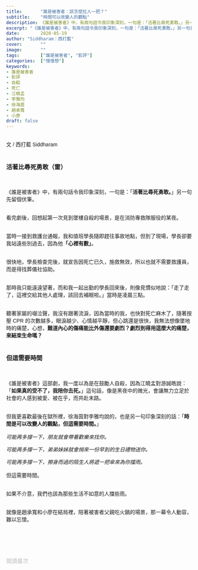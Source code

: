 ```yaml
---
title:       "誰是被害者：該怎麼拉人一把？"
subtitle:    "時間可以改變人的觀點"
description: 《誰是被害者》中，有兩句話令我印象深刻，一句是：「活著比尋死勇敢。」另一句先留個伏筆。
excerpt: "《誰是被害者》中，有兩句話令我印象深刻，一句是：「活著比尋死勇敢。」另一句先留個伏筆。"
date:        2020-05-19
author: "Siddharam｜西打藍"
cover:       ""
image:       ""
tags:        ["誰是被害者", "影評"]
categories:  ["慢慢想"]
keywords:
- 誰是被害者
- 影評
- 自殺
- 死亡
- 江曉孟
- 李雅均
- 徐海茵
- 趙承寬
- 小廖
draft: false
---
```


<article style="font-family: 'Noto Sans TC', '微軟正黑體', sans-serif; font-weight: 300;">

<br>文 / 西打藍 Siddharam<br><br>

<h3 class="article-h1-color">活著比尋死勇敢（雷）</h3><br>

《誰是被害者》中，有兩句話令我印象深刻，一句是：「<b>活著比尋死勇敢。</b>」另一句先留個伏筆。<br><br>

看完劇後，回想起第一次見到墜樓自殺的場景，是在消防專救隊服役的某夜。<br><br>

當時一接到救護台通報，我和值班學長隨即趕往事故地點，但到了現場，學長卻要我站遠些別過去，因為他<b>「心裡有數」</b>。<br><br>

很快地，學長檢查完後，就宣告因死亡已久，施救無效，所以也就不需要救護員，而是得找葬儀社協助。<br><br>

那時我只能遠遠望著，而和我一起出勤的學長回來後，則像見慣似地說：「走了走了，這裡交給其他人處理，該回去補眠啦。」當時是凌晨三點。<br><br>

聽著家屬的啜泣聲，我沒有跟著流淚，因為當時的我，也快對死亡麻木了，隨著按壓 CPR 的次數越多，眼淚越少、心情越平靜，但心跳還是很快，我無法想像墜地時的痛楚，心想，<b>難道內心的傷痛能比外傷還要劇烈？劇烈到得用這麼大的痛楚，來結束生命嗎？</b><br><br>

<h3 class="article-h1-color">但這需要時間</h3><br>

《誰是被害者》這部劇，我一度以為是在鼓勵人自殺，因為江曉孟對游誠皓說：「<b>如果真的受不了，我陪你去死。</b>」這句話，像是黑夜中的微光，會讓無力立足於社會的人感到被愛、被在乎，而共赴末路。<br><br>

但我更喜歡最後在獄所裡，徐海茵對李雅均說的，也是另一句印象深刻的話：「<b>時間是可以改變人的觀點，但這需要時間。</b>」<br><br>
<i>
可能再多撐一下，朋友就會帶著歡樂來找你。<br>

可能再多撐一下，弟弟妹妹就會捎來一份早到的生日禮物送你。<br>

可能再多撐一下，擦身而過的陌生人將遞一把傘來為你擋雨。<br><br>
</i>
但這需要時間。<br><br>

如果不介意，我們也該為那些生活不如意的人擋些雨。<br><br>

就像是趙承寬和小廖在結局裡，陪著被害者父親吃火鍋的場景，那一幕令人動容，難以忘懷。<br><br>


<br><br><br>

</article>

<div style="color: #bfbfbf; font-size: 15px;" id="busuanzi_container_page_pv">
  閱讀量<span id="busuanzi_value_page_pv"></span>次
</div>

<script src="../../js/post.js"></script>




